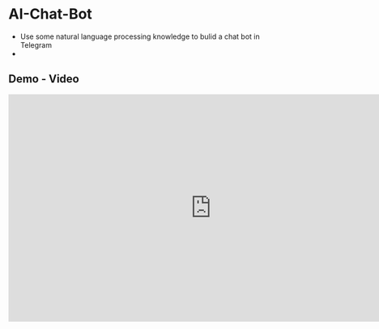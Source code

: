 # AI-Chat-Bot
* Use some natural language processing knowledge to bulid a chat bot in Telegram
* 
## Demo - Video
<iframe 
    width="800" 
    height="450" 
    src="https://youtu.be/TL2TMgcRpvk"
    frameborder="0" 
    allowfullscreen>
</iframe>
